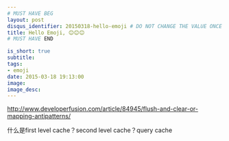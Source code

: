```yaml
---
# MUST HAVE BEG
layout: post
disqus_identifier: 20150318-hello-emoji # DO NOT CHANGE THE VALUE ONCE SET
title: Hello Emoji, 😊😊😊
# MUST HAVE END

is_short: true
subtitle:
tags: 
- emoji
date: 2015-03-18 19:13:00
image:
image_desc:
---
```

http://www.developerfusion.com/article/84945/flush-and-clear-or-mapping-antipatterns/

什么是first level cache？second level cache？query cache


